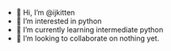 - 👋 Hi, I’m @ijkitten
- 👀 I’m interested in python
- 🌱 I’m currently learning intermediate python
- 💞️ I’m looking to collaborate on nothing yet.


<!---
ijkitten/ijkitten is a ✨ special ✨ repository because its `README.md` (this file) appears on your GitHub profile.
You can click the Preview link to take a look at your changes.
--->
